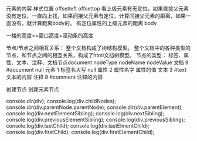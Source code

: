 元素的内容 样式位置
offsetleft
offsettop
看上级元素有无定位，如果直接父元素没有定位，一直向上找，如果间接父元素有定位，计算间接父元素的距离，如果一直没有，就计算距离body的。
有定位属性的上级元素的距离 body

一楼的高度<=窗口高度+滚动条的高度

节点/节点之间相互关系：
整个文档构成了树结构模型。
整个文档中的各种类型的节点，和节点之间的相互关系，构成了html文档树模型。
节点的类型：
标签、属性、文本、注释、文档节点document
 nodeType nodeName nodeValue
文档 9 #document null
元素 1 标签名大写 null
属性 2 属性名字 属性的值
文本 3 #text 文本的内容
注释 8 #comment 注释的内容

创建节点
创建元素节点

console.dir(div);
console.log(div.childNodes);
console.dir(div.parentNode.parentNode);
console.dir(div.parentElement);
console.log(div.nextElementSibling);
console.log(div.nextSibling);
console.log(div.previousElementSibling);
console.log(div.previousSibling);
console.log(div.lastChild);
console.log(div.lastElmentChild);
console.log(div.firstChild);
console.log(div.firstElementChild);
